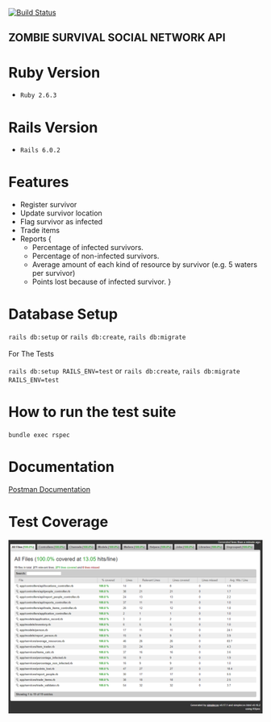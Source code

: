 [![Build Status](https://circleci.com/gh/AleBL/ZSSN-API.svg?style=svg)](https://app.circleci.com/pipelines/github/AleBL/ZSSN-API)

## ZOMBIE SURVIVAL SOCIAL NETWORK API

# Ruby Version
- `Ruby 2.6.3`

# Rails Version
- `Rails 6.0.2`

# Features
- Register survivor
- Update survivor location
- Flag survivor as infected
- Trade items
- Reports {
    - Percentage of infected survivors.
    - Percentage of non-infected survivors.
    - Average amount of each kind of resource by survivor (e.g. 5 waters per survivor)
    - Points lost because of infected survivor.
}

# Database Setup
`rails db:setup`
or
`rails db:create`, 
`rails db:migrate`
\
\
For The Tests
\
\
`rails db:setup RAILS_ENV=test`
or
`rails db:create`, 
`rails db:migrate RAILS_ENV=test`
# How to run the test suite
`bundle exec rspec`

# Documentation
[Postman Documentation](https://documenter.getpostman.com/view/8243464/SWLfcnnt?version=latest)

# Test Coverage
![alt text](https://raw.githubusercontent.com/AleBL/ZSSN-API/master/img.png)
